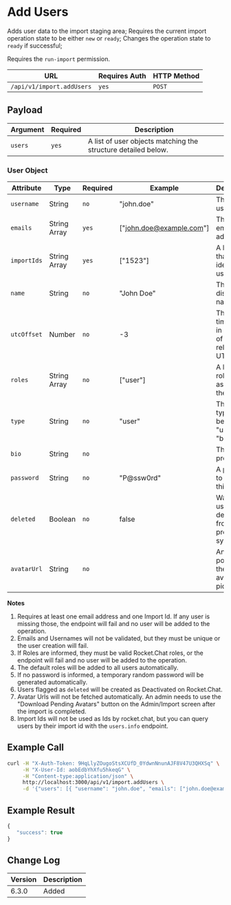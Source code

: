 # Add Users

Adds user data to the import staging area;
Requires the current import operation state to be either `new` or `ready`;
Changes the operation state to `ready` if successful;

Requires the `run-import` permission.


| URL                       | Requires Auth | HTTP Method |
| ------------------------- | ------------- | ----------- |
| `/api/v1/import.addUsers` | `yes`         | `POST`      |

## Payload

| Argument | Required | Description                                                   |
| -------- | -------- | ------------------------------------------------------------- | 
| `users`  | `yes`    | A list of user objects matching the structure detailed below. |

### User Object

| Attribute   | Type         | Required | Example                  | Description                                              |
| ----------- | ------------ | -------- | ------------------------ | -------------------------------------------------------- |
| `username`  | String       | `no`     | "john.doe"               | The user's username.                                     |
| `emails`    | String Array | `yes`    | ["john.doe@example.com"] | The user's email addresses.                              |
| `importIds` | String Array | `yes`    | ["1523"]                 | A list of IDs that can identify the user.                |
| `name`      | String       | `no`     | "John Doe"               | The user's display name.                                 |
| `utcOffset` | Number       | `no`     | -3                       | The user's timezone, in number of hours relative to UTC. |
| `roles`     | String Array | `no`     | ["user"]                 | A list of roles to assign to the user                    |
| `type`      | String       | `no`     | "user"                   | The user type, must be either "user" or "bot".           |
| `bio`       | String       | `no`     |                          | The user's profile bio.                                  |
| `password`  | String       | `no`     | "P@ssw0rd"               | A password to assign to this user.                       |
| `deleted`   | Boolean      | `no`     | false                    | Was the user deleted from the previous system?           |
| `avatarUrl` | String       | `no`     |                          | An URL pointing to the user's avatar picture.            |


**Notes**
1. Requires at least one email address and one Import Id. If any user is missing those, the endpoint will fail and no user will be added to the operation.
2. Emails and Usernames will not be validated, but they must be unique or the user creation will fail.
3. If Roles are informed, they must be valid Rocket.Chat roles, or the endpoint will fail and no user will be added to the operation. 
4. The default roles will be added to all users automatically.
5. If no password is informed, a temporary random password will be generated automatically.
6. Users flagged as `deleted` will be created as Deactivated on Rocket.Chat.
7. Avatar Urls will not be fetched automatically. An admin needs to use the "Download Pending Avatars" button on the Admin/Import screen after the import is completed.
8. Import Ids will not be used as Ids by rocket.chat, but you can query users by their import id with the `users.info` endpoint.


## Example Call

```bash
curl -H "X-Auth-Token: 9HqLlyZOugoStsXCUfD_0YdwnNnunAJF8V47U3QHXSq" \
     -H "X-User-Id: aobEdbYhXfu5hkeqG" \
     -H "Content-type:application/json" \
     http://localhost:3000/api/v1/import.addUsers \
     -d '{"users": [{ "username": "john.doe", "emails": ["john.doe@example.com"], "importIds": ["1523"], "name": "John Doe", "password": "P@ssw0rd" }, { "username": "jane.doe", "emails": ["jane.doe@example.com"], "importIds": ["1524"], "name": "Jane Doe" }]}'
```

## Example Result

```javascript
{
   "success": true
}
```

## Change Log

| Version | Description                                                                                        |
| ------- | -------------------------------------------------------------------------------------------------- |
| 6.3.0   | Added                                                                                              |

